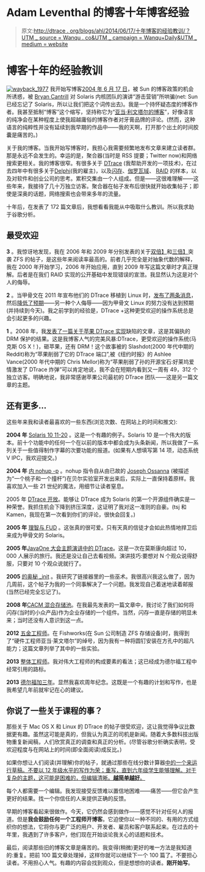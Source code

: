 # Adam Leventhal 的博客十年博客经验

> 原文:[http://dtrace . org/blogs/ahl/2014/06/17/十年博客的经验教训/？UTM _ source = Wanqu . co&UTM _ campaign = Wanqu+Daily&UTM _ medium = website](http://dtrace.org/blogs/ahl/2014/06/17/lessons-from-a-decade-of-blogging/?utm_source=wanqu.co&utm_campaign=Wanqu+Daily&utm_medium=website)

# 博客十年的经验教训

[![](../Images/67a3db8e848a0b31497c67fc7408d49e.png "wayback_1977")](http://dtrace.org/blogs/ahl/files/2014/06/wayback_19771.jpg) 我开始写博客[2004 年 6 月 17 日](http://dtrace.org/blogs/ahl/2004/06/17/warm-up-the-propaganda-machine/)，被 Sun 的博客政策的机会所诱惑，被 [Bryan Cantrill](http://dtrace.org/blogs/bmc) 对 Solaris 内核团队的演讲“游击营销”所哄骗(net: Sun 已经忘记了 Solaris，所以让我们把这个词传出去)。我是一个持怀疑态度的博客作者。我甚至抵制“博客”这个缩写，坚持称它为“[亚当·利文塔尔的博客](https://blogs.oracle.com/ahl/)”，好像语言的纯净会在某种程度上使我超越庸俗的博客作者对牙膏品牌的评论。(然而，这种语言的纯粹性并没有延续到我早期的作品中——我的天啊，打开那个出土的时间胶囊是痛苦的。)

关于我的博客。当我开始写博客时，我担心我需要频繁地发布文章来建立读者群。那是永远不会发生的。幸运的是，聚合器(当时是 RSS 提要；Twitter now)和网络搜索更相关。我的博客很窄。有很多关于 [DTrace](http://dtrace.org/blogs/ahl/tag/dtrace/) (我帮助开发的一项技术)，在过去四年中有很多关于[Delphi](http://dtrace.org/blogs/ahl/tag/delphix)(我的雇主)，以及[闪存](http://dtrace.org/blogs/ahl/tag/flash/)、[伽罗瓦域](http://dtrace.org/blogs/ahl/tag/galoisfield/)、 [RAID](http://dtrace.org/blogs/ahl/tag/raid/) 的样本，以及对软件和创业公司的思考。累积交集由一个人组成。但是——这很难理解——这些年来，我接待了几十万独立访客。聚合器在帖子发布后很快就开始收集帖子；即使是深奥的话题，网络搜索也会带来多年的流量。

十年后，在发表了 172 篇文章后，我想看看我能从中吸取什么教训。所以我求助于谷歌分析。

## 最受欢迎

**3** 。我惊讶地发现，我在 2006 年和 2009 年分别发表的关于[双倍】](http://dtrace.org/blogs/ahl/2006/06/18/double-parity-raid-z/)和[三倍】](http://dtrace.org/blogs/ahl/2009/07/21/triple-parity-raid-z/)突袭 ZFS 的帖子，是这些年来阅读率最高的。前者几乎完全是对抽象代数的解释，我在 2000 年开始学习，2006 年开始应用，直到 2009 年写这篇文章时才真正理解。后者是在我们 RAID 实现的公开基础中发现错误的宣泄。我显然认为这是对个人的侮辱。

**2** 。当甲骨文在 2011 年宣布他们的 DTrace 移植到 Linux 时，[发布了两条消息](http://dtrace.org/blogs/ahl/2011/10/05/dtrace-for-linux-2/)，然后[降低了预期](http://dtrace.org/blogs/ahl/2011/10/10/oel-this-is-not-dtrace/)——另一种个人侮辱——因为甲骨文 Linux 的努力没有达到预期(并持续到今天)。我之前学到的经验是，DTrace +这种更受欢迎的操作系统总是会引起更多的兴趣。

**1** 。2008 年，我[发表了一篇关于苹果 DTrace 实现](http://dtrace.org/blogs/ahl/2008/01/18/mac-os-x-and-the-missing-probes/)缺陷的文章，这是其偏执的 DRM 保护的结果。这是我博客人气的完美风暴:DTrace，更受欢迎的操作系统(马克斯 OS X！)，砸苹果，还有 DRM！这个故事被的 Slashdot(2000 年代中期的 Reddit)称为“苹果削弱了它的 DTrace 端口”,被《纽约时报》的 Ashlee Vance(2000 年代中期的 Chris Mellor)称为“苹果削弱了孙的开源宝石:好莱坞爱情激发了 DTrace 炸弹”可以肯定地说，我不会在短期内看到又一周有 49，312 个独立访客。明确地说，我非常感谢苹果公司最初的 DTrace 团队——这是另一篇文章的主题。

## 还有更多…

这些年来我和读者最喜欢的一些东西(浏览次数、在网站上的时间和推文):

**2004 年** [Solaris 10 11-20](http://dtrace.org/blogs/ahl/2004/07/12/the-solaris-10-top-11-20/) 。这是一个有趣的例子。Solaris 10 是一个伟大的版本。前十个功能中的任何一个在以前的版本中都会成为头条新闻，所以我做了一系列关于一些值得制作字幕的次要功能的报道。(如果有人想填写第 14 项，动态系统 V IPC，我欢迎提交。)

**2004 年** [内 nohup -p](http://dtrace.org/blogs/ahl/2004/07/09/inside-nohup-p/) 。nohup 指令自从由已故的 [Joseph Ossanna](http://en.wikipedia.org/wiki/Joe_Ossanna) (被描述为“一个桃子和一个撞杆”)在贝尔实验室开发出来后，实际上一直保持着原样。我喜欢加入一些 21 世纪的魔法，用细节让读者窒息。

2005 年 [DTrace 开放](http://dtrace.org/blogs/ahl/2005/01/25/dtrace-is-open/)。能够让 DTrace 成为 Solaris 的第一个开源组件确实是一种荣誉。我抓住机会下降到挤压深度，这证明了我对这一准则的自豪。(tsj 和 Kamen，我现在第一次看到你们的评论，很快会回复。)

**2005 年** [理智与 FUD](http://dtrace.org/blogs/ahl/2005/02/17/sanity-and-fud/) 。这张真的很可爱。只有天真的信徒才会如此热情地捍卫后来成为甲骨文的 Solaris。

**2005 年**[JavaOne 大会主题演讲中的 DTrace](http://dtrace.org/blogs/ahl/2005/06/28/dtrace-in-the-javaone-keynote/)。这是一次在莫斯康向超过 10，000 人展示的旅行。我还是没让自己去看视频。演讲技巧:要想对 N 个观众说得舒服，只要对 10 个观众说就行了。

**2005** [的奥秘 _init](http://dtrace.org/blogs/ahl/2005/09/15/the-mysteries-of-_init/) 。我研究了链接器里的一些巫术。我很高兴我这么做了，因为几周前，这个帖子为我的一个同事解决了一个问题。我发现自己着迷地读着邮报(当然已经完全忘记了)。

**2008 年**[CACM 混合存储池](http://dtrace.org/blogs/ahl/2008/07/01/hybrid-storage-pools-in-cacm/)。在我最先发表的一篇文章中，我讨论了我们如何将闪存(当时的小众产品)作为企业存储的一个组件。当然，闪存一直是存储的明显未来；当时还没有人意识到这一点。

**2012** [五金工程师](http://dtrace.org/blogs/ahl/2012/02/12/hardware-engineer/)。在 Fishworks(在 Sun 公司制造 ZFS 存储设备)时，我得到了“硬件工程师亚当·莱文塔尔”的绰号，因为我有一种将圆钉安装在方孔中的超凡能力；这篇文章列举了其中的一些实验。

**2013** [整体工程师](http://dtrace.org/blogs/ahl/2013/02/06/the-holistic-engineer/)。我对伟大工程师的构成要素的看法；这已经成为德尔福工程中经常引用的路标。

**2013** [德尔福加三年](http://dtrace.org/blogs/ahl/2013/09/13/delphix-plus-three-years/)。显然我喜欢周年纪念。这既是一个有趣的计划和写作，也是我希望几年前就牢记在心的建议。

## 你说了一些关于课程的事？

那些关于 Mac OS X 和 Linux 的 DTrace 的帖子很受欢迎，这让我觉得争议比数据更有趣。虽然这可能是真的，但我认为真正的司机是新闻。随着大多数科技出版物重复新闻稿，人们欣赏真正的调查和真正的分析。(尽管谷歌分析确实表明，受欢迎程度与在网站上的时间(即全面阅读)成反比。)

如果你想让人们阅读(并理解)你的帖子，就通过那些在线分数计算器[中的一个来运行草稿。不要以 12 年级水平的写作为荣；重写，直到六年级学生能够理解。对于复杂的主题，这可能是困难的，但编辑清晰。**越简单越好**。](http://writingtester.com/)

每个人都需要一个编辑。我发现接受反馈难以置信地困难——痛苦——但它会产生更好的结果。找一个你信任的人来提供正确的反馈。

早期的博客看起来很做作。今天，它仍然会感到做作——感觉不针对任何人的报道。但是**我会鼓励任何一个工程师开博客**。它迫使你以一种不同的、有用的方式组织你的想法，它将你与更广泛的用户、开发者、雇员和客户联系起来。在过去的十年里，我遇到了许多客户，他们现在开始谈论我关心的话题和技术。

最后，阅读那些旧的博客文章是痛苦的。我变得(稍微)更好的唯一方法是我知道的:重复。把前 100 篇文章处理掉，这样你就可以继续下一个 100 篇了。不要担心读者。不用担心人气。有趣的内容会找到观众，但是想想你的读者。**刚开始写**。